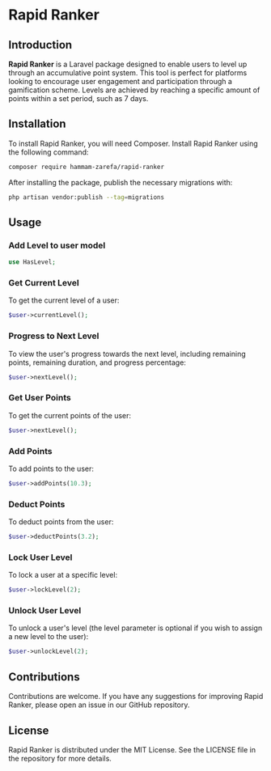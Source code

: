 # Rapid Ranker

## Introduction

**Rapid Ranker** is a Laravel package designed to enable users to level up through an accumulative point system. This tool is perfect for platforms looking to encourage user engagement and participation through a gamification scheme. Levels are achieved by reaching a specific amount of points within a set period, such as 7 days.

## Installation

To install Rapid Ranker, you will need Composer. Install Rapid Ranker using the following command:

```bash
composer require hammam-zarefa/rapid-ranker
```
After installing the package, publish the necessary migrations with:
```bash
php artisan vendor:publish --tag=migrations
```

## Usage

### Add Level to user model
```php
use HasLevel;
```
### Get Current Level
To get the current level of a user:
```php
$user->currentLevel();
```

### Progress to Next Level
To view the user's progress towards the next level, including remaining points, remaining duration, and progress percentage:
```php
$user->nextLevel();
```

### Get User Points
To get the current points of the user:
```php
$user->nextLevel();
```

### Add Points
To add points to the user:
```php
$user->addPoints(10.3);
```

### Deduct Points
To deduct points from the user:
```php
$user->deductPoints(3.2);
```

### Lock User Level
To lock a user at a specific level:
```php
$user->lockLevel(2);
```

### Unlock User Level
To unlock a user's level (the level parameter is optional if you wish to assign a new level to the user):
```php
$user->unlockLevel(2);
```

## Contributions
Contributions are welcome. If you have any suggestions for improving Rapid Ranker, please open an issue in our GitHub repository.

## License
Rapid Ranker is distributed under the MIT License. See the LICENSE file in the repository for more details.
